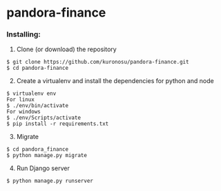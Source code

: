 # pandora-finance


### Installing:

1. Clone (or download) the repository
```
$ git clone https://github.com/kuronosu/pandora-finance.git
$ cd pandora-finance
```
2. Create a virtualenv and install the dependencies for python and node
```
$ virtualenv env
For linux
$ ./env/bin/activate
For windows
$ ./env/Scripts/activate
$ pip install -r requirements.txt
```
3. Migrate
```
$ cd pandora_finance
$ python manage.py migrate
```
4. Run Django server
```
$ python manage.py runserver
```
